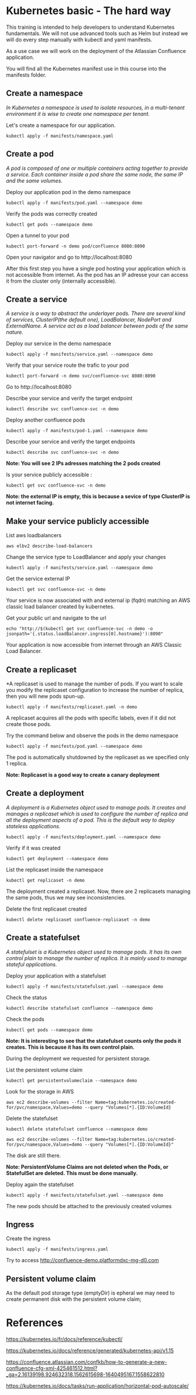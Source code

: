 # Kubernetes basic - The hard way

This training is intended to help developers to understand Kubernetes fundamentals. We will not use advanced tools such as Helm but instead we will do every step manually with kubectl and yaml manifests.

As a use case we will work on the deployment of the Atlassian Confluence application.

You will find all the Kubernetes manifest use in this course into the manifests folder.

## Create a namespace

*In Kubernetes a namespace is used to isolate resources, in a multi-tenant environment it is wise to create one namespace per tenant.*

Let's create a namespace for our application.

`kubectl apply -f manifests/namespace.yaml`

## Create a pod

*A pod is composed of one or multiple containers acting together to provide a service. Each container inside a pod share the same node, the same IP and the same volumes.*

Deploy our application pod in the demo namespace

`kubectl apply -f manifests/pod.yaml --namespace demo`

Verify the pods was correctly created 

`kubectl get pods --namespace demo`

Open a tunnel to your pod

 `kubectl port-forward -n demo pod/confluence 8080:8090`

Open your navigator and go to http://localhost:8080

After this first step you have a single pod hosting your application which is not accessible from internet. As the pod has an IP adresse your can access it from the cluster only (internally accessible).

## Create a service

*A service is a way to abstract the underlayer pods. There are several kind of services, ClusterIP(the default one), LoadBalancer, NodePort and ExternalName. A service act as a load balancer between pods of the same nature.*

Deploy our service in the demo namespace

`kubectl apply -f manifests/service.yaml --namespace demo`

Verify that your service route the trafic to your pod 

`kubectl port-forward -n demo svc/confluence-svc 8080:8090`

Go to http://localhost:8080

Describe your service and verify the target endpoint

`kubectl describe svc confluence-svc -n demo`

Deploy another confluence pods

`kubectl apply -f manifests/pod-1.yaml --namespace demo`

Describe your service and verify the target endpoints

 `kubectl describe svc confluence-svc -n demo`

**Note: You will see 2 IPs adresses matching the 2 pods created**

Is your service publicly accessible :

`kubectl get svc confluence-svc -n demo`

**Note: the external IP is empty, this is because a sevice of type ClusterIP is not internet facing.**

## Make your service publicly accessible

List aws loadbalancers

`aws elbv2 describe-load-balancers`

Change the service type to LoadBalancer and apply your changes

`kubectl apply -f manifests/service.yaml --namespace demo`

Get the service external IP

`kubectl get svc confluence-svc -n demo`

Your service is now associated with and external ip (fqdn) matching an AWS classic load balancer created by kubernetes. 

Get your public url and navigate to the url

`echo "http://$(kubectl get svc confluence-svc -n demo -o jsonpath='{.status.loadBalancer.ingress[0].hostname}'):8090"`

Your application is now accessible from internet through an AWS Classic Load Balancer.

## Create a replicaset

*A replicaset is used to manage the number of pods. If you want to scale you modify the replicaset configuration to increase the number of replica, then you will new pods spun-up.

`kubectl apply -f manifests/replicaset.yaml -n demo`

A replicaset acquires all the pods with specific labels, even if it did not create those pods.

Try the command below and observe the pods in the demo namespace

`kubectl apply -f manifests/pod.yaml --namespace demo`

The pod is automatically shutdowned by the replicaset as we specified only 1 replica.

**Note: Replicaset is a good way to create a canary deployment**

## Create a deployment

*A deployment is a Kubernetes object used to manage pods. It creates and manages a replicaset which is used to configure the number of replica and all the deployment aspects of a pod. This is the default way to deploy stateless applications.*

`kubectl apply -f manifests/deployment.yaml --namespace demo`

Verify if it was created

`kubectl get deployment --namespace demo`

List the replicaset inside the namespace

`kubectl get replicaset -n demo`

The deployment created a replicaset. Now, there are 2 replicasets managing the same pods, thus we may see inconsistencies.

Delete the first replicaset created

`kubectl delete replicaset confluence-replicaset -n demo`

## Create a statefulset

*A statefulset is a Kubernetes object used to manage pods. It has its own control plain to manage the number of replica. It is mainly used to manage stateful applications.*

Deploy your application with a statefulset

`kubectl apply -f manifests/statefulset.yaml --namespace demo`

Check the status

`kubectl describe statefulset confluence --namespace demo`

Check the pods

`kubectl get pods --namespace demo`

**Note: It is interesting to see that the statefulset counts only the pods it creates. This is because it has its own control plain.**

During the deployment we requested for persistent storage.

List the persistent volume claim

`kubectl get persistentvolumeclaim --namespace demo`

Look for the storage in AWS

`aws ec2 describe-volumes --filter Name=tag:kubernetes.io/created-for/pvc/namespace,Values=demo --query "Volumes[*].{ID:VolumeId}`

Delete the statefulset

`kubectl delete statefulset confluence --namespace demo`

`aws ec2 describe-volumes --filter Name=tag:kubernetes.io/created-for/pvc/namespace,Values=demo --query "Volumes[*].{ID:VolumeId}"`

The disk are still there.

**Note: PersistentVolume Claims are not deleted when the Pods, or StatefulSet are deleted. This must be done manually.**

Deploy again the statefulset

`kubectl apply -f manifests/statefulset.yaml --namespace demo`

The new pods should be attached to the previously created volumes

## Ingress

Create the ingress

`kubectl apply -f manifests/ingress.yaml`

Try to access http://confluence-demo.platformdxc-mg-d0.com

## Persistent volume claim

As the default pod storage type (emptyDir) is epheral we may need to create permanent disk with the persistent volume claim;

# References

https://kubernetes.io/fr/docs/reference/kubectl/

https://kubernetes.io/docs/reference/generated/kubernetes-api/v1.15

https://confluence.atlassian.com/confkb/how-to-generate-a-new-confluence-cfg-xml-425461512.html?_ga=2.16139198.924632318.1562615698-1640495167.1558622810

https://kubernetes.io/docs/tasks/run-application/horizontal-pod-autoscale/